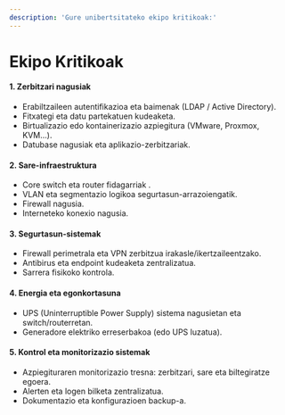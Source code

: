 ```yaml
---
description: 'Gure unibertsitateko ekipo kritikoak:'
---
```


# Ekipo Kritikoak

#### 1. Zerbitzari nagusiak

* Erabiltzaileen autentifikazioa eta baimenak (LDAP / Active Directory).
* Fitxategi eta datu partekatuen kudeaketa.
* Birtualizazio edo kontainerizazio azpiegitura (VMware, Proxmox, KVM…).
* Datubase nagusiak eta aplikazio-zerbitzariak.

#### 2. Sare-infraestruktura

* Core switch eta router fidagarriak .
* VLAN eta segmentazio logikoa segurtasun-arrazoiengatik.
* Firewall nagusia.
* Interneteko konexio nagusia.

#### 3. Segurtasun-sistemak

* Firewall perimetrala eta VPN zerbitzua irakasle/ikertzaileentzako.
* Antibirus eta endpoint kudeaketa zentralizatua.
* Sarrera fisikoko kontrola.

#### 4. Energia eta egonkortasuna

* UPS (Uninterruptible Power Supply) sistema nagusietan eta switch/routerretan.
* Generadore elektriko erreserbakoa (edo UPS luzatua).

#### 5. Kontrol eta monitorizazio sistemak

* Azpiegituraren monitorizazio tresna: zerbitzari, sare eta biltegiratze egoera.
* Alerten eta logen bilketa zentralizatua.
* Dokumentazio eta konfigurazioen backup-a.
